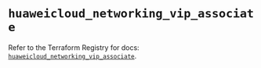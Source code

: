 # `huaweicloud_networking_vip_associate`

Refer to the Terraform Registry for docs: [`huaweicloud_networking_vip_associate`](https://registry.terraform.io/providers/huaweicloud/huaweicloud/1.71.1/docs/resources/networking_vip_associate).
